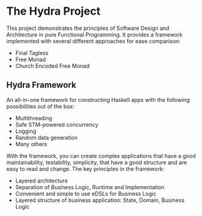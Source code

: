 The Hydra Project
=================

This project demonstrates the principles of Software Design and Architecture
in pure Functional Programming. It provides a framework implemented with several different approaches for ease comparison:

- Final Tagless
- Free Monad
- Church Encoded Free Monad

Hydra Framework
---------------

An all-in-one framework for constructing Haskell apps with the following
possibilities out of the box:

- Multithreading
- Safe STM-powered concurrency
- Logging
- Random data generation
- Many others

With the framework, you can create complex applications that have
a good maintainability, testability, simplicity, that have a good structure
and are easy to read and change. The key principles in the framework:

- Layered architecture
- Separation of Business Logic, Runtime and Implementation
- Convenient and simple to use eDSLs for Business Logic
- Layered structure of business application: State, Domain, Business Logic
